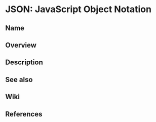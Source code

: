 # JSON: JavaScript Object Notation

## Name

## Overview

## Description

## See also

## Wiki

## References
